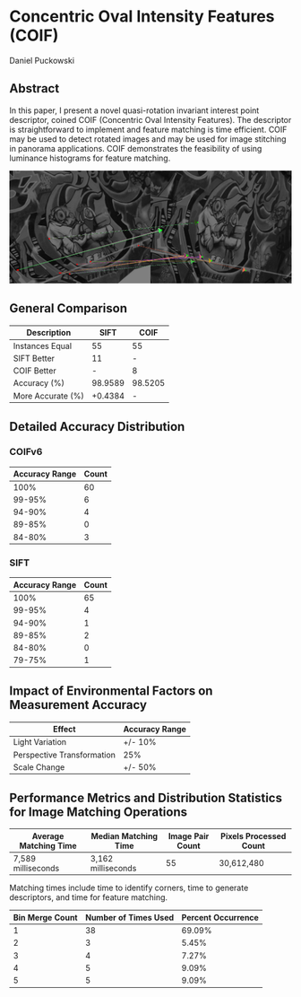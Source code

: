 # Concentric Oval Intensity Features (COIF)

Daniel Puckowski

## Abstract

In this paper, I present a novel quasi-rotation invariant interest point descriptor, coined COIF (Concentric Oval Intensity Features). The descriptor is straightforward to implement and feature matching is time efficient. COIF may be used to detect rotated images and may be used for image stitching in panorama applications. COIF demonstrates the feasibility of using luminance histograms for feature matching.

![Example COIFv6 Result](https://raw.githubusercontent.com/puckowski/coif/master/Result_COIFv6.png)

## General Comparison

| Description       | SIFT   | COIF   |
|-------------------|--------|--------|
| Instances Equal   | 55     | 55     |
| SIFT Better       | 11     | -      |
| COIF Better       | -      | 8      |
| Accuracy (%)      | 98.9589| 98.5205|
| More Accurate (%) | +0.4384| -      |

## Detailed Accuracy Distribution

### COIFv6

| Accuracy Range | Count |
|----------------|-------|
| 100%           | 60    |
| 99-95%         | 6     |
| 94-90%         | 4     |
| 89-85%         | 0     |
| 84-80%         | 3     |

### SIFT

| Accuracy Range | Count |
|----------------|-------|
| 100%           | 65    |
| 99-95%         | 4     |
| 94-90%         | 1     |
| 89-85%         | 2     |
| 84-80%         | 0     |
| 79-75%         | 1     |

## Impact of Environmental Factors on Measurement Accuracy

| Effect                     | Accuracy Range |
|----------------------------|----------------|
| Light Variation            | +/- 10%        |
| Perspective Transformation | 25%            |
| Scale Change               | +/- 50%        |

## Performance Metrics and Distribution Statistics for Image Matching Operations

| Average Matching Time | Median Matching Time | Image Pair Count | Pixels Processed Count |
|-----------------------|----------------------|------------------|------------------------|
| 7,589 milliseconds    | 3,162 milliseconds   | 55               | 30,612,480             |

Matching times include time to identify corners, time to generate descriptors, and time for feature matching.

| Bin Merge Count | Number of Times Used | Percent Occurrence |
|-----------------|----------------------|--------------------|
| 1               | 38                   | 69.09%             |
| 2               | 3                    | 5.45%              |
| 3               | 4                    | 7.27%              |
| 4               | 5                    | 9.09%              |
| 5               | 5                    | 9.09%              |
